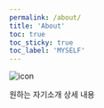 ```yaml
---
permalink: /about/
title: 'About'
toc: true
toc_sticky: true
toc_label: 'MYSELF'
---
```


![icon](/assets/logo.ico/apple-icon-120x120.png)

원하는 자기소개 상세 내용
